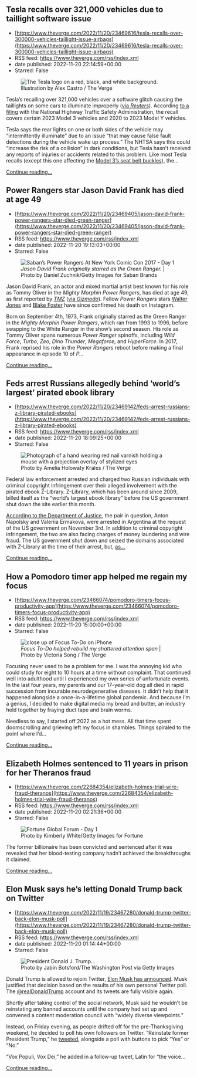 ## Tesla recalls over 321,000 vehicles due to taillight software issue
 - [https://www.theverge.com/2022/11/20/23469616/tesla-recalls-over-300000-vehicles-taillight-issue-airbags](https://www.theverge.com/2022/11/20/23469616/tesla-recalls-over-300000-vehicles-taillight-issue-airbags)
 - RSS feed: https://www.theverge.com/rss/index.xml
 - date published: 2022-11-20 22:14:59+00:00
 - Starred: False

<figure>
      <img alt="The Tesla logo on a red, black, and white background." src="https://cdn.vox-cdn.com/thumbor/GLxNyYAe2ZT7QbPZ4myZx5zS8U0=/0x0:2040x1360/1310x873/cdn.vox-cdn.com/uploads/chorus_image/image/71654375/acastro_STK086_03.0.jpg" />
        <figcaption>Illustration by Alex Castro / The Verge</figcaption>
    </figure>

  <p id="CFTXIH">Tesla’s recalling over 321,000 vehicles over a software glitch causing the taillights on some cars to illuminate improperly (<a href="https://www.reuters.com/business/autos-transportation/tesla-recalls-321000-us-vehicles-over-rear-light-issue-2022-11-19/">via <em>Reuters</em></a>). According <a href="https://static.nhtsa.gov/odi/rcl/2022/RCLRPT-22V844-3313.PDF">to a filing</a> with the National Highway Traffic Safety Administration, the recall covers certain 2023 Model 3 vehicles and 2020 to 2023 Model Y vehicles.</p>
<p id="VwX1I1">Tesla says the rear lights on one or both sides of the vehicle may “intermittently illuminate” due to an issue “that may cause false fault detections during the vehicle wake up process.” The NHTSA says this could “increase the risk of a collision” in dark conditions, but Tesla hasn’t received any reports of injuries or accidents related to this problem. Like most Tesla recalls (except this one affecting the <a href="https://www.theverge.com/2022/10/27/23426298/tesla-model-3-recall-loose-seatbelts">Model 3’s seat belt buckles</a>), the...</p>
  <p>
    <a href="https://www.theverge.com/2022/11/20/23469616/tesla-recalls-over-300000-vehicles-taillight-issue-airbags">Continue reading&hellip;</a>
  </p>

## Power Rangers star Jason David Frank has died at age 49
 - [https://www.theverge.com/2022/11/20/23469405/jason-david-frank-power-rangers-star-died-green-ranger](https://www.theverge.com/2022/11/20/23469405/jason-david-frank-power-rangers-star-died-green-ranger)
 - RSS feed: https://www.theverge.com/rss/index.xml
 - date published: 2022-11-20 19:13:03+00:00
 - Starred: False

<figure>
      <img alt="Saban’s Power Rangers At New York Comic Con 2017 - Day 1" src="https://cdn.vox-cdn.com/thumbor/bXARSDlSizj5YX-6i1AsTWS0irI=/0x74:3000x2074/1310x873/cdn.vox-cdn.com/uploads/chorus_image/image/71653782/857975610.0.jpg" />
        <figcaption><em>Jason David Frank originally starred as the Green Ranger.</em> | Photo by Daniel Zuchnik/Getty Images for Saban Brands</figcaption>
    </figure>

  <p id="5O3DyR">Jason David Frank, an actor and mixed martial artist best known for his role as Tommy Oliver in the <em>Mighty Morphin Power Rangers</em>, has died at age 49, as first reported by <a href="https://www.tmz.com/2022/11/20/power-rangers-jason-david-frank-dead-dies-tommy-oliver-green-white/"><em>TMZ</em></a> (<a href="https://gizmodo.com/obituary-jason-david-frank-power-rangers-1849806348">via <em>Gizmodo</em></a>). Fellow <em>Power Rangers</em> stars <a href="https://www.instagram.com/p/ClMB26nLBDa/">Walter Jones</a> and <a href="https://www.instagram.com/p/ClMCWwcrWtS/?hl=en">Blake Foster</a> have since confirmed his death on Instagram.</p>
<p id="JOUaq0">Born on September 4th, 1973, Frank originally starred as the Green Ranger in the <em>Mighty Morphin Power Rangers</em>, which ran from 1993 to 1996, before swapping to the White Ranger in the show’s second season. His role as Tommy Oliver spans numerous <em>Power Ranger </em>spinoffs, including <em>Wild Force</em>, <em>Turbo</em>, <em>Zeo</em>, <em>Dino</em> <em>Thunder</em>, <em>Megaforce,</em> and <em>HyperForce</em>. In 2017, Frank reprised his role in the <em>Power Rangers</em> reboot before making a final appearance in episode 10 of <em>P...</em></p>
  <p>
    <a href="https://www.theverge.com/2022/11/20/23469405/jason-david-frank-power-rangers-star-died-green-ranger">Continue reading&hellip;</a>
  </p>

## Feds arrest Russians allegedly behind ‘world’s largest’ pirated ebook library
 - [https://www.theverge.com/2022/11/20/23469142/feds-arrest-russians-z-library-pirated-ebooks](https://www.theverge.com/2022/11/20/23469142/feds-arrest-russians-z-library-pirated-ebooks)
 - RSS feed: https://www.theverge.com/rss/index.xml
 - date published: 2022-11-20 18:09:25+00:00
 - Starred: False

<figure>
      <img alt="Photograph of a hand wearing red nail varnish holding a mouse with a projection overlay of stylized eyes" src="https://cdn.vox-cdn.com/thumbor/mnGoElrilwh-9X4to7yKBPjnemo=/0x0:2040x1360/1310x873/cdn.vox-cdn.com/uploads/chorus_image/image/71653612/akrales_220209_4977_0226.0.jpg" />
        <figcaption>Photo by Amelia Holowaty Krales / The Verge</figcaption>
    </figure>

  <p id="AkR8GZ">Federal law enforcement arrested and charged two Russian individuals with criminal copyright infringement over their alleged involvement with the pirated ebook Z-Library. Z-Library, which has been around since 2009, billed itself as the “world’s largest ebook library” before the US government shut down the site earlier this month.</p>
<p id="KJ15AJ"><a href="https://www.justice.gov/usao-edny/pr/two-russian-nationals-charged-running-massive-e-book-piracy-website">According to the Department of Justice</a>, the pair in question, Anton Napolsky and Valeriia Ermakova, were arrested in Argentina at the request of the US government on November 3rd. In addition to criminal copyright infringement, the two are also facing charges of money laundering and wire fraud. The US government shut down and seized the domains associated with Z-Library at the time of their arrest, but, <a href="https://arstechnica.com/tech-policy/2022/11/feds-arrest-russians-accused-of-running-the-largest-pirated-ebook-library/">as...</a></p>
  <p>
    <a href="https://www.theverge.com/2022/11/20/23469142/feds-arrest-russians-z-library-pirated-ebooks">Continue reading&hellip;</a>
  </p>

## How a Pomodoro timer app helped me regain my focus
 - [https://www.theverge.com/23466074/pomodoro-timers-focus-productivity-app](https://www.theverge.com/23466074/pomodoro-timers-focus-productivity-app)
 - RSS feed: https://www.theverge.com/rss/index.xml
 - date published: 2022-11-20 15:00:00+00:00
 - Starred: False

<figure>
      <img alt="close up of Focus To-Do on iPhone" src="https://cdn.vox-cdn.com/thumbor/a-AnG73HEGGfLGRBFU9Cxldo62I=/0x168:4030x2855/1310x873/cdn.vox-cdn.com/uploads/chorus_image/image/71653007/IMG_4794.0.jpg" />
        <figcaption><em>Focus To-Do helped rebuild my shattered attention span</em> | Photo by Victoria Song / The Verge</figcaption>
    </figure>

  <p id="buxkOj">Focusing never used to be a problem for me. I was the annoying kid who could study for eight to 10 hours at a time without complaint. That continued well into adulthood until I experienced my own series of unfortunate events. In the last four years, my parents and our 17-year-old dog all died in rapid succession from incurable neurodegenerative diseases. It didn’t help that it happened alongside a once-in-a-lifetime global pandemic. And because I’m a genius, I decided to make digital media my bread and butter, an industry held together by fraying duct tape and brain worms.</p>
<p id="9x6ZLI">Needless to say, I started off 2022 as a hot mess. All that time spent doomscrolling and grieving left my focus in shambles. Things spiraled to the point where I’d...</p>
  <p>
    <a href="https://www.theverge.com/23466074/pomodoro-timers-focus-productivity-app">Continue reading&hellip;</a>
  </p>

## Elizabeth Holmes sentenced to 11 years in prison for her Theranos fraud
 - [https://www.theverge.com/22684354/elizabeth-holmes-trial-wire-fraud-theranos](https://www.theverge.com/22684354/elizabeth-holmes-trial-wire-fraud-theranos)
 - RSS feed: https://www.theverge.com/rss/index.xml
 - date published: 2022-11-20 02:21:36+00:00
 - Starred: False

<figure>
      <img alt="Fortune Global Forum - Day 1" src="https://cdn.vox-cdn.com/thumbor/jd7qe4CVeHAD45_aBIbsj-fSPVI=/0x0:3000x2000/1310x873/cdn.vox-cdn.com/uploads/chorus_image/image/69884166/495430212.0.jpg" />
        <figcaption>Photo by Kimberly White/Getty Images for Fortune</figcaption>
    </figure>

  <p>The former billionaire has been convicted and sentenced after it was revealed that her blood-testing company hadn’t achieved the breakthroughs it claimed.</p>
  <p>
    <a href="https://www.theverge.com/22684354/elizabeth-holmes-trial-wire-fraud-theranos">Continue reading&hellip;</a>
  </p>

## Elon Musk says he’s letting Donald Trump back on Twitter
 - [https://www.theverge.com/2022/11/19/23467280/donald-trump-twitter-back-elon-musk-poll](https://www.theverge.com/2022/11/19/23467280/donald-trump-twitter-back-elon-musk-poll)
 - RSS feed: https://www.theverge.com/rss/index.xml
 - date published: 2022-11-20 01:14:44+00:00
 - Starred: False

<figure>
      <img alt="President Donald J. Trump..." src="https://cdn.vox-cdn.com/thumbor/Vkyxu2EBRLhJvPN6UKo1I4k6sGE=/0x0:5505x3670/1310x873/cdn.vox-cdn.com/uploads/chorus_image/image/71651388/1223057458.0.jpg" />
        <figcaption>Photo by Jabin Botsford/The Washington Post via Getty Images</figcaption>
    </figure>

  <p id="zKlGkM">Donald Trump is allowed to rejoin Twitter, <a href="https://twitter.com/elonmusk/status/1594131768298315777">Elon Musk has announced</a>. Musk justified that decision based on the results of his own personal Twitter poll. The <a href="https://twitter.com/realDonaldTrump">@realDonaldTrump</a> account and its tweets are fully visible again. </p>
<p id="fUpGjn">Shortly after taking control of the social network, Musk said he wouldn’t be reinstating any banned accounts until the company had set up and convened a content moderation council with “widely diverse viewpoints.”</p>
<p id="SRcuEz">Instead, on Friday evening, as people drifted off for the pre-Thanksgiving weekend, he decided to poll his own followers on Twitter. “Reinstate former President Trump,” he <a href="https://twitter.com/elonmusk/status/1593767953706921985">tweeted</a>, alongside a poll with buttons to pick “Yes” or “No.” </p>
<p id="P2eYSF">“Vox Populi, Vox Dei,” he added in a follow-up tweet, Latin for “the voice...</p>
  <p>
    <a href="https://www.theverge.com/2022/11/19/23467280/donald-trump-twitter-back-elon-musk-poll">Continue reading&hellip;</a>
  </p>
